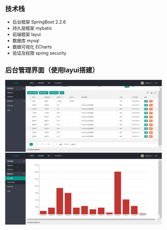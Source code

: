 ## 技术栈
- 后台框架 SpringBoot 2.2.6
- 持久层框架 mybatis
- 前端框架 layui
- 数据库 mysql
- 数据可视化 ECharts
- 验证及权限 spring security

## 后台管理界面（使用layui搭建）
![课程信息页](https://github.com/birdguan/crm/blob/master/img/courseinfo.png)  
![数据可视化页](https://github.com/birdguan/crm/blob/master/img/income.png)